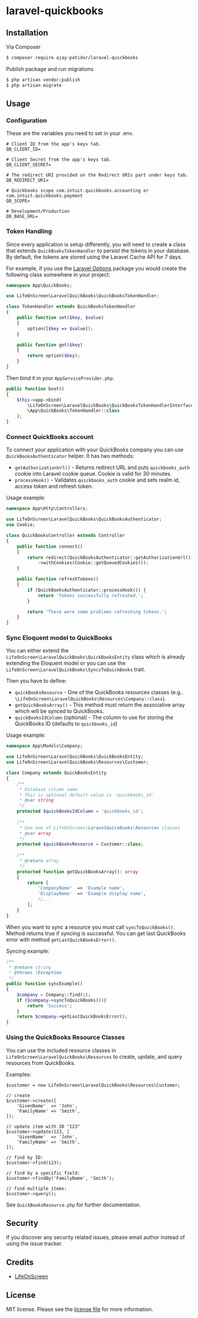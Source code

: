 # laravel-quickbooks

## Installation

Via Composer

``` bash
$ composer require ajay-patidar/laravel-quickbooks
```

Publish package and run migrations

``` bash
$ php artisan vendor:publish
$ php artisan migrate
```

## Usage

### Configuration

These are the variables you need to set in your .env.

```
# Client ID from the app's keys tab.
QB_CLIENT_ID=

# Client Secret from the app's keys tab.
QB_CLIENT_SECRET=

# The redirect URI provided on the Redirect URIs part under keys tab.
QB_REDIRECT_URI=

# Quickbooks scope com.intuit.quickbooks.accounting or com.intuit.quickbooks.payment
QB_SCOPE=

# Development/Production
QB_BASE_URL=
```

### Token Handling

Since every application is setup differently, you will need to create a class that extends `QuickBooksTokenHandler` to persist the tokens in your database. By default, the tokens are stored using the Laravel Cache API for 7 days.

For example, if you use the [Laravel Options](https://github.com/appstract/laravel-options) package you would create the following class somewhere in your project:

```php
namespace App\QuickBooks;

use LifeOnScreen\LaravelQuickBooks\QuickBooksTokenHandler;

class TokenHandler extends QuickBooksTokenHandler
{
    public function set($key, $value)
    {
        option([$key => $value]);
    }

    public function get($key)
    {
        return option($key);
    }
}
```

Then bind it in your `AppServiceProvider.php`:

```php
public function boot()
{        
    $this->app->bind(
        \LifeOnScreen\LaravelQuickBooks\QuickBooksTokenHandlerInterface::class, 
        \App\QuickBooks\TokenHandler::class
    );
}
```

### Connect QuickBooks account

To connect your application with your QuickBooks company you can use `QuickBooksAuthenticator` helper.
It has two methods:
* `getAuthorizationUrl()` - Returns redirect URL and puts `quickbooks_auth` cookie into Laravel cookie queue. 
Cookie is valid for 30 minutes.
* `processHook()` - Validates `quickbooks_auth` cookie and sets realm id, access token and refresh token.

Usage example:

```php
namespace App\Http\Controllers;

use LifeOnScreen\LaravelQuickBooks\QuickBooksAuthenticator;
use Cookie;

class QuickBooksController extends Controller
{
    public function connect()
    {
        return redirect(QuickBooksAuthenticator::getAuthorizationUrl())
            ->withCookies(Cookie::getQueuedCookies());
    }

    public function refreshTokens()
    {
        if (QuickBooksAuthenticator::processHook()) {
            return 'Tokens successfully refreshed.';
        }

        return 'There were some problems refreshing tokens.';
    }
}
```

### Sync Eloquent model to QuickBooks

You can either extend the `LifeOnScreen\LaravelQuickBooks\QuickBooksEntity` class which is already 
extending the Eloquent model or you can use the `LifeOnScreen\LaravelQuickBooks\SyncsToQuickBooks` trait.

Then you have to define:
 * `quickBooksResource` - One of the QuickBooks resources classes (e.g.. `\LifeOnScreen\LaravelQuickBooks\Resources\Company::class`).
 * `getQuickBooksArray()` - This method must return the associative array which will be synced to QuickBooks.
 * `quickBooksIdColumn` (optional) - The column to use for storing the QuickBooks ID (defaults to `quickbooks_id`)

Usage example:

```php
namespace App\Models\Company;

use LifeOnScreen\LaravelQuickBooks\QuickBooksEntity;
use LifeOnScreen\LaravelQuickBooks\Resources\Customer;

class Company extends QuickBooksEntity
{
    /**
     * Database column name
     * This is optional default value is 'quickbooks_id'
     * @var string
     */
    protected $quickBooksIdColumn = 'quickbooks_id';
        
    /**
     * Use one of LifeOnScreen\LaravelQuickBooks\Resources classes
     * @var array
     */
    protected $quickBooksResource = Customer::class;
    
    /**
     * @return array
     */
    protected function getQuickBooksArray(): array
    {
        return [
            'CompanyName'  => 'Example name',
            'DisplayName'  => 'Example display name',
            //...
        ];
    }
}
```
When you want to sync a resource you must call `syncToQuickBooks()`. Method returns true if syncing is successful.
You can get last QuickBooks error with method `getLastQuickBooksError()`.

Syncing example:

```php
/**
 * @return string
 * @throws \Exception
 */
public function syncExample()
{
    $company = Company::find(1);
    if ($company->syncToQuickBooks()){
        return 'Success';
    }
    return $company->getLastQuickBooksError();
}
```

### Using the QuickBooks Resource Classes

You can use the included resource classes in `LifeOnScreen\LaravelQuickBooks\Resources` to create, update, and query resources from QuickBooks. 

Examples:
```
$customer = new LifeOnScreen\LaravelQuickBooks\Resources\Customer;

// create
$customer->create([
    'GivenName'  => 'John',
    'FamilyName' => 'Smith',
]);

// update item with ID "123"
$customer->update(123, [
    'GivenName'  => 'John',
    'FamilyName' => 'Smith',
]);

// find by ID:
$customer->find(123);

// find by a specific field:
$customer->findBy('FamilyName', 'Smith');

// find multiple items:
$customer->query();
```

See `QuickBooksResource.php` for further documentation. 

## Security

If you discover any security related issues, please email author instead of using the issue tracker.

## Credits

- [LifeOnScreen](https://github.com/LifeOnScreen)

## License

MIT license. Please see the [license file](license.md) for more information.

[ico-version]: https://img.shields.io/packagist/v/lifeonscreen/laravel-quickbooks.svg?style=flat-square
[ico-downloads]: https://img.shields.io/packagist/dt/lifeonscreen/laravel-quickbooks.svg?style=flat-square

[link-packagist]: https://packagist.org/packages/lifeonscreen/laravel-quickbooks
[link-downloads]: https://packagist.org/packages/lifeonscreen/laravel-quickbooks
[link-author]: https://github.com/LifeOnScreen
